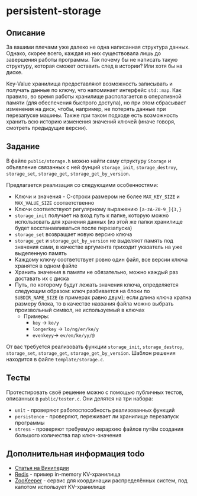 # persistent-storage


## Описание

За вашими плечами уже далеко не одна написанная структура данных. Однако, скорее всего, каждая из них существовала лишь до завершения работы программы. Так почему бы не написать такую структуру, которая сможет оставить след в истории? Или хотя бы на диске.

Key-Value хранилища предоставляют возможность записывать и получать данные по ключу, что напоминает интерфейс `std::map`. Как правило, во время работы хранилище располагается в оперативной памяти (для обеспечения быстрого доступа), но при этом сбрасывает изменения на диск, чтобы, например, не потерять данные при перезапуске машины. Также при таком подходе есть возможность хранить всю историю изменения значений ключей (иначе говоря, смотреть предыдущие версии).

## Задание

В файле `public/storage.h` можно найти саму структуру `Storage` и объявление связанных с ней фунций `storage_init`, `storage_destroy`, `storage_set`, `storage_get`, `storage_get_by_version`.


Предлагается реализация со следующими особенностями:

- Ключи и значения - С-строки размером не более `MAX_KEY_SIZE` и `MAX_VALUE_SIZE` соответственно
- Ключи соответствуют регулярному выражению `[a-zA-Z0-9_]{3,}`
- `storage_init` получает на вход путь к папке, которую можно использовать для хранения данных (из этой же папки хранилище будет восстанавливаться после перезапуска)
- `storage_set` возвращает новую версию ключа
- `storage_get` и `storage_get_by_version` не выделяют память под значения сами, в качестве аргумента приходит указатель на уже выделенную память
- Каждому ключу соответствует ровно один файл, все версии ключа хранятся в одном файле
- Хранить значения в памяти не обязательно, можно каждый раз доставать их с диска
- Путь, по которому будут лежать значения ключа, определяется следующим образом: ключ разбивается на блоки по `SUBDIR_NAME_SIZE` (в примерах равно двум); если длина ключа кратна размеру блока, то в качестве названия файла можно выбрать произвольный символ, не используемый в ключах
    - Примеры:
        - `key` -> `ke/y`
        - `longerkey` -> `lo/ng/er/ke/y`
        - `evenkeyy`-> `ev/en/ke/yy/@`

От вас требуется реализовать функции `storage_init`, `storage_destroy`, `storage_set`, `storage_get`, `storage_get_by_version`. Шаблон решения находится в файле `template/storage.c`.


## Тесты

Протестировать своё решение можно с помощью публичных тестов, описанных в `public/tester.c`. Они делятся на три набора:

- `unit` - проверяют работоспособность реализованных функций
- `persistence` - проверяют, переживает ли хранилище перезапуск программы
- `stress` - проверяют требуемую иерархию файлов путём создания большого количества пар ключ-значения


## Дополнительная информация todo

- [Статья на Википедии](https://en.wikipedia.org/wiki/Key–value_database)
- [Redis](https://redis.io) - пример in-memory KV-хранилища
- [ZooKeeper](https://zookeeper.apache.org) - сервис для координации распределённых систем, под капотом использует KV-хранилище
